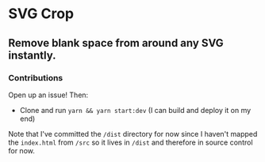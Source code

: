 # SVG Crop

## Remove blank space from around any SVG instantly.

### Contributions

Open up an issue! Then:

- Clone and run `yarn && yarn start:dev` (I can build and deploy it on my end)

Note that I've committed the `/dist` directory for now since I haven't mapped the `index.html` from `/src` so it lives in `/dist` and therefore in source control for now.

